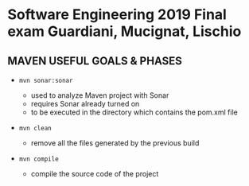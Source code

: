# Software Engineering 2019 Final exam Guardiani, Mucignat, Lischio


## MAVEN USEFUL GOALS & PHASES

* `mvn sonar:sonar`
    * used to analyze Maven project with Sonar
    * requires Sonar already turned on 
    * to be executed in the directory which contains the pom.xml file
    
* `mvn clean`
    * remove all the files generated by the previous build
    
* `mvn compile`
    * compile the source code of the project
    
